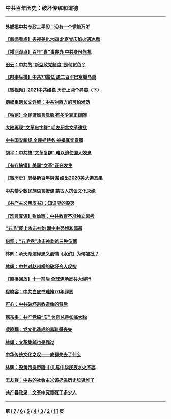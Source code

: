### 中共百年历史：破坏传统和道德
---
#### [外媒揭中共专政三手段：没有一个党能万岁](../../pages/nf1176114/n13049352.md?06280430) 
#### [【新闻看点】央视美化六四 北京党庆焰火遇冰雹](../../pages/nf1176114/n13048310.md?06280430) 
#### [【横河观点】百年“喜”事丧办 中共身份危机](../../pages/nf1176114/n13049869.md?06280430) 
#### [田云：中共的“新型政党制度”是何货色？](../../pages/nf1176114/n13049010.md?06280430) 
#### [【时事纵横】中共7.1露怯 逾二百军巴塞爆鸟巢](../../pages/nf1176114/n13043076.md?06280430) 
#### [【微视频】2021中共维稳 历史上两个异变（下）](../../pages/nf1176114/n13042288.md?06280430) 
#### [德媒重磅长文详解：中共对西方的可怕渗透](../../pages/nf1176114/n13031701.md?06280430) 
#### [【独家】全民遭谎言洗脑 有多少真正跟随](../../pages/nf1176114/n12997170.md?06280430) 
#### [大陆再现“文革忠字舞” 毛左纪念文革遭批](../../pages/nf1176114/n12947385.md?06280430) 
#### [中共国安新规 全民抓特务 被揭真实意图](../../pages/nf1176114/n12911615.md?06280430) 
#### [胡平：中共搞“文革复辟” 难以迫使国人效忠](../../pages/nf1176114/n12905760.md?06280430) 
#### [【有冇搞错】美国“文革”正在发生](../../pages/nf1176114/n12650309.md?06280430) 
#### [【微历史】恩格斯百年阴谋 结出2020美大选恶果](../../pages/nf1176114/n12597490.md?06280430) 
#### [中共禁少数民族语言授课 蒙古人抗议文化灭绝](../../pages/nf1176114/n12362711.md?06280430) 
#### [《共产主义黑皮书》：知识界的毁灭](../../pages/nf1176114/n12198436.md?06280430) 
#### [【珍言真语】张灿辉：中共教育不准独立思考](../../pages/nf1176114/n12116869.md?06280430) 
#### [“五毛”网上攻击神韵 曝中共恐惧和邪恶](../../pages/nf1176114/n11676030.md?06280430) 
#### [何坚：“五毛党”攻击神韵的三种伎俩](../../pages/nf1176114/n11676839.md?06280430) 
#### [林辉：承天命演绎忠义豪情《水浒》为何被批？](../../pages/nf1176114/n11660999.md?06280430) 
#### [林辉：中共对赵州桥的破坏令人叹惋](../../pages/nf1176114/n11622063.md?06280430) 
#### [【直播回放】十一前后 全球连场反共大游行](../../pages/nf1176114/n11544233.md?06280430) 
#### [程晓容：中共白皮书难掩70年罪恶](../../pages/nf1176114/n11552335.md?06280430) 
#### [可心：中共破坏宗教造像的背后](../../pages/nf1176114/n11518358.md?06280430) 
#### [甄东舟：共产党搞“庆” 为何总是如临大敌](../../pages/nf1176114/n11509183.md?06280430) 
#### [凌晓辉：党文化造成的羞耻感丧失](../../pages/nf1176114/n11485526.md?06280430) 
#### [林辉：文革集邮也是罪过](../../pages/nf1176114/n11362608.md?06280430) 
#### [中华传统文化之叹——成都失去了什么](../../pages/nf1176114/n11092294.md?06280430) 
#### [林辉：毁黄帝炎帝陵 中共与中华民族水火不容](../../pages/nf1176114/n11061288.md?06280430) 
#### [王友群：中共的社会主义该扔进历史垃圾堆了](../../pages/nf1176114/n11038771.md?06280430) 
#### [共产暴政录：文革中究竟死了多少人](../../pages/nf1176114/n11000879.md?06280430) 

---
#### 第 [ [7](./7.md?06280430) / [6](./6.md?06280430) / [5](./5.md?06280430) / [4](./4.md?06280430) / [3](./3.md?06280430) / [2](./2.md?06280430) / [1](./1.md?06280430) ] 页
